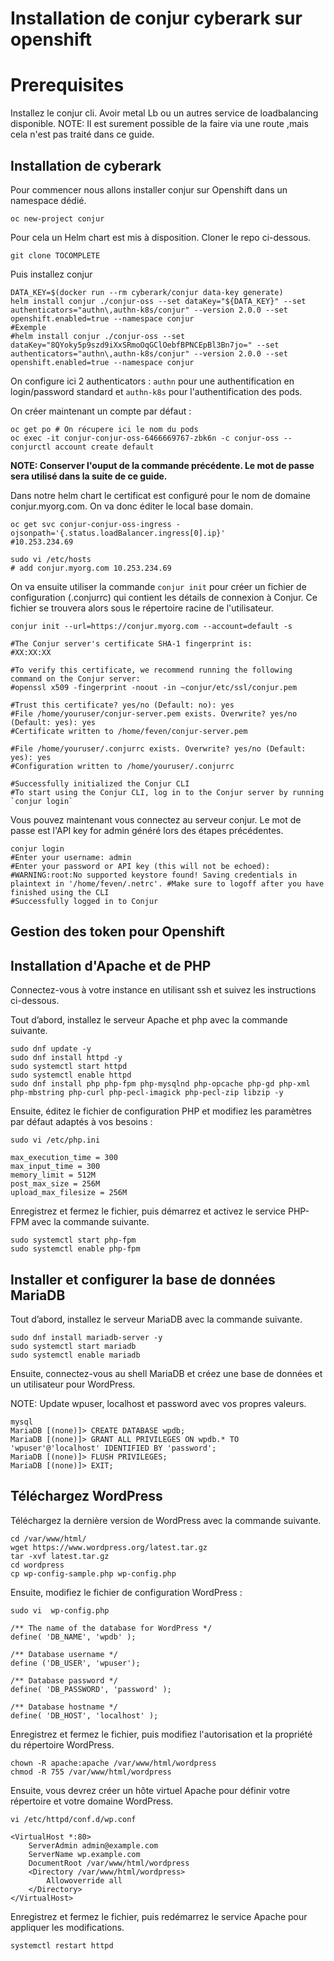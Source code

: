 # Installation de conjur cyberark sur openshift

# Prerequisites 

Installez le conjur cli.
Avoir metal Lb ou un autres service de loadbalancing disponible. 
NOTE: Il est surement possible de la faire via une route ,mais cela n'est pas traité dans ce guide.

## Installation de cyberark

Pour commencer nous allons installer conjur sur Openshift dans un namespace dédié.

```shell
oc new-project conjur
```

Pour cela un Helm chart est mis à disposition. Cloner le repo ci-dessous.

```shell
git clone TOCOMPLETE
```
Puis installez conjur 

```shell
DATA_KEY=$(docker run --rm cyberark/conjur data-key generate)
helm install conjur ./conjur-oss --set dataKey="${DATA_KEY}" --set authenticators="authn\,authn-k8s/conjur" --version 2.0.0 --set openshift.enabled=true --namespace conjur
#Exemple 
#helm install conjur ./conjur-oss --set dataKey="8QYoky5p9szd9iXxSRmoOqGClOebfBPNCEpBl3Bn7jo=" --set authenticators="authn\,authn-k8s/conjur" --version 2.0.0 --set openshift.enabled=true --namespace conjur
```

On configure ici 2 authenticators : ```authn``` pour une authentification en login/password standard et ```authn-k8s``` pour l'authentification des pods.

On créer maintenant un compte par défaut :

```shell
oc get po # On récupere ici le nom du pods
oc exec -it conjur-conjur-oss-6466669767-zbk6n -c conjur-oss -- conjurctl account create default
```

**NOTE: Conserver l'ouput de la commande précédente. Le mot de passe sera utilisé dans la suite de ce guide.**

Dans notre helm chart le certificat est configuré pour le nom de domaine conjur.myorg.com. On va donc éditer le local base domain.

```shell
oc get svc conjur-conjur-oss-ingress -ojsonpath='{.status.loadBalancer.ingress[0].ip}'
#10.253.234.69
```
```shell
sudo vi /etc/hosts
# add conjur.myorg.com 10.253.234.69
```

On va ensuite utiliser la commande ```conjur init``` pour créer un fichier de configuration (.conjurrc) qui contient les détails de connexion à Conjur. Ce fichier se trouvera alors  sous le répertoire racine de l'utilisateur.

```shell
conjur init --url=https://conjur.myorg.com --account=default -s

#The Conjur server's certificate SHA-1 fingerprint is:
#XX:XX:XX

#To verify this certificate, we recommend running the following command on the Conjur server:
#openssl x509 -fingerprint -noout -in ~conjur/etc/ssl/conjur.pem

#Trust this certificate? yes/no (Default: no): yes
#File /home/youruser/conjur-server.pem exists. Overwrite? yes/no (Default: yes): yes
#Certificate written to /home/feven/conjur-server.pem

#File /home/youruser/.conjurrc exists. Overwrite? yes/no (Default: yes): yes
#Configuration written to /home/youruser/.conjurrc

#Successfully initialized the Conjur CLI
#To start using the Conjur CLI, log in to the Conjur server by running `conjur login`
```

Vous pouvez maintenant vous connectez au serveur conjur. Le mot de passe est l'API key for admin généré lors des étapes précédentes.

```shell
conjur login
#Enter your username: admin
#Enter your password or API key (this will not be echoed):
#WARNING:root:No supported keystore found! Saving credentials in plaintext in '/home/feven/.netrc'. #Make sure to logoff after you have finished using the CLI
#Successfully logged in to Conjur
```

## Gestion des token pour Openshift










## Installation d'Apache et de PHP

Connectez-vous à votre instance en utilisant ssh et suivez les instructions ci-dessous.

Tout d’abord, installez le serveur Apache et php avec la commande suivante.

```shell
sudo dnf update -y
sudo dnf install httpd -y
sudo systemctl start httpd
sudo systemctl enable httpd
sudo dnf install php php-fpm php-mysqlnd php-opcache php-gd php-xml php-mbstring php-curl php-pecl-imagick php-pecl-zip libzip -y
```

Ensuite, éditez le fichier de configuration PHP et modifiez les paramètres par défaut adaptés à vos besoins :

```shell
sudo vi /etc/php.ini
```

```shell
max_execution_time = 300 
max_input_time = 300 
memory_limit = 512M 
post_max_size = 256M 
upload_max_filesize = 256M
```

Enregistrez et fermez le fichier, puis démarrez et activez le service PHP-FPM avec la commande suivante.


```shell
sudo systemctl start php-fpm
sudo systemctl enable php-fpm
```

## Installer et configurer la base de données MariaDB

Tout d’abord, installez le serveur MariaDB avec la commande suivante.

```shell
sudo dnf install mariadb-server -y
sudo systemctl start mariadb
sudo systemctl enable mariadb
```

Ensuite, connectez-vous au shell MariaDB et créez une base de données et un utilisateur pour WordPress.

NOTE: Update wpuser, localhost et password avec vos propres valeurs.

```shell
mysql
MariaDB [(none)]> CREATE DATABASE wpdb;
MariaDB [(none)]> GRANT ALL PRIVILEGES ON wpdb.* TO 'wpuser'@'localhost' IDENTIFIED BY 'password';
MariaDB [(none)]> FLUSH PRIVILEGES;
MariaDB [(none)]> EXIT;
```

## Téléchargez WordPress

Téléchargez la dernière version de WordPress avec la commande suivante.

```shell
cd /var/www/html/
wget https://www.wordpress.org/latest.tar.gz
tar -xvf latest.tar.gz 
cd wordpress
cp wp-config-sample.php wp-config.php
```

Ensuite, modifiez le fichier de configuration WordPress :

```shell
sudo vi  wp-config.php
```

```shell
/** The name of the database for WordPress */
define( 'DB_NAME', 'wpdb' );

/** Database username */
define ('DB_USER', 'wpuser');

/** Database password */
define( 'DB_PASSWORD', 'password' );

/** Database hostname */
define( 'DB_HOST', 'localhost' );
```

Enregistrez et fermez le fichier, puis modifiez l'autorisation et la propriété du répertoire WordPress.

```shell
chown -R apache:apache /var/www/html/wordpress
chmod -R 755 /var/www/html/wordpress
```

Ensuite, vous devrez créer un hôte virtuel Apache pour définir votre répertoire et votre domaine WordPress.


```shell
vi /etc/httpd/conf.d/wp.conf
```

```shell
<VirtualHost *:80>
    ServerAdmin admin@example.com
    ServerName wp.example.com
    DocumentRoot /var/www/html/wordpress
    <Directory /var/www/html/wordpress>
        Allowoverride all
    </Directory>
</VirtualHost>
```

Enregistrez et fermez le fichier, puis redémarrez le service Apache pour appliquer les modifications.

```shell
systemctl restart httpd 
```






